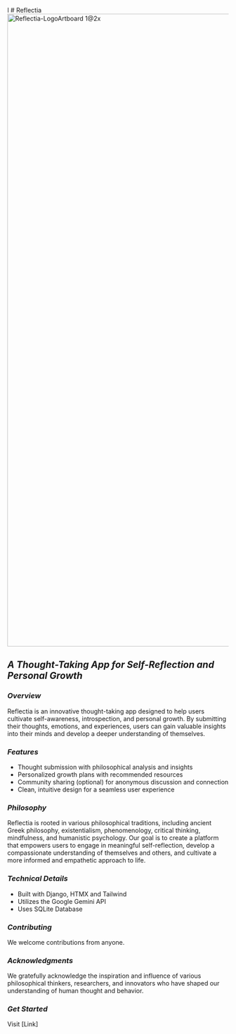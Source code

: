 l # Reflectia
<img width="1440"  alt="Reflectia-LogoArtboard 1@2x" src="https://github.com/MarcelNazare/Reflectia/assets/40214549/a04cb47b-e407-4e46-9bf0-f31e65a7b015">




## *A Thought-Taking App for Self-Reflection and Personal Growth*

### *Overview*

Reflectia is an innovative thought-taking app designed to help users cultivate self-awareness, introspection, and personal growth. By submitting their thoughts, emotions, and experiences, users can gain valuable insights into their minds and develop a deeper understanding of themselves.

### *Features*

- Thought submission with philosophical analysis and insights
- Personalized growth plans with recommended resources
- Community sharing (optional) for anonymous discussion and connection
- Clean, intuitive design for a seamless user experience

### *Philosophy*

Reflectia is rooted in various philosophical traditions, including ancient Greek philosophy, existentialism, phenomenology, critical thinking, mindfulness, and humanistic psychology. Our goal is to create a platform that empowers users to engage in meaningful self-reflection, develop a compassionate understanding of themselves and others, and cultivate a more informed and empathetic approach to life.

### *Technical Details*

- Built with Django, HTMX and Tailwind
- Utilizes the Google Gemini API 
- Uses SQLite Database


### *Contributing*

We welcome contributions from anyone.


### *Acknowledgments*

We gratefully acknowledge the inspiration and influence of various philosophical thinkers, researchers, and innovators who have shaped our understanding of human thought and behavior.

### *Get Started*

Visit [Link]

